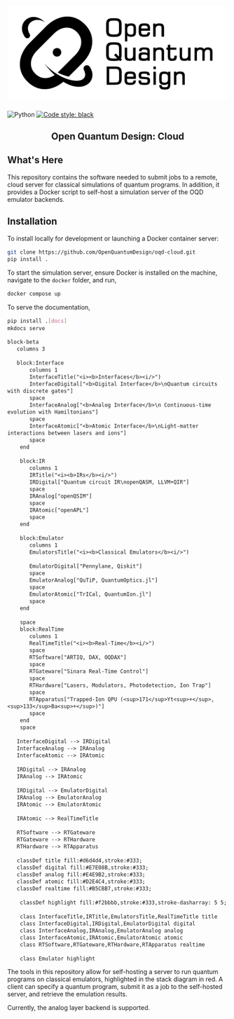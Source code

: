 # ![Open Quantum Design](docs/img/oqd-logo-text.png)

![Python](https://img.shields.io/badge/Python-3.10_|_3.11_|_3.12-blue)
[![Code style: black](https://img.shields.io/badge/code%20style-black-000000.svg)](https://github.com/ambv/black)

<h2 align="center">
    Open Quantum Design: Cloud
</h2>

## What's Here
This repository contains the software needed to submit jobs to a remote, cloud server for classical simulations of quantum programs.
In addition, it provides a Docker script to self-host a simulation server of the OQD emulator backends.

## Installation
To install locally for development or launching a Docker container server:

```bash
git clone https://github.com/OpenQuantumDesign/oqd-cloud.git
pip install .
```

To start the simulation server, ensure Docker is installed on the machine, navigate to the `docker` folder, and run,
```bash
docker compose up
```

To serve the documentation, 
```bash
pip install .[docs]
mkdocs serve
```


```mermaid
block-beta
   columns 3
   
   block:Interface
       columns 1
       InterfaceTitle("<i><b>Interfaces</b><i/>")
       InterfaceDigital["<b>Digital Interface</b>\nQuantum circuits with discrete gates"] 
       space
       InterfaceAnalog["<b>Analog Interface</b>\n Continuous-time evolution with Hamiltonians"] 
       space
       InterfaceAtomic["<b>Atomic Interface</b>\nLight-matter interactions between lasers and ions"]
       space
    end
    
    block:IR
       columns 1
       IRTitle("<i><b>IRs</b><i/>")
       IRDigital["Quantum circuit IR\nopenQASM, LLVM+QIR"] 
       space
       IRAnalog["openQSIM"]
       space
       IRAtomic["openAPL"]
       space
    end
    
    block:Emulator
       columns 1
       EmulatorsTitle("<i><b>Classical Emulators</b><i/>")
       
       EmulatorDigital["Pennylane, Qiskit"] 
       space
       EmulatorAnalog["QuTiP, QuantumOptics.jl"]
       space
       EmulatorAtomic["TrICal, QuantumIon.jl"]
       space
    end
    
    space
    block:RealTime
       columns 1
       RealTimeTitle("<i><b>Real-Time</b><i/>")
       space
       RTSoftware["ARTIQ, DAX, OQDAX"] 
       space
       RTGateware["Sinara Real-Time Control"]
       space
       RTHardware["Lasers, Modulators, Photodetection, Ion Trap"]
       space
       RTApparatus["Trapped-Ion QPU (<sup>171</sup>Yt<sup>+</sup>, <sup>133</sup>Ba<sup>+</sup>)"]
       space
    end
    space
    
   InterfaceDigital --> IRDigital
   InterfaceAnalog --> IRAnalog
   InterfaceAtomic --> IRAtomic
   
   IRDigital --> IRAnalog
   IRAnalog --> IRAtomic
   
   IRDigital --> EmulatorDigital
   IRAnalog --> EmulatorAnalog
   IRAtomic --> EmulatorAtomic
   
   IRAtomic --> RealTimeTitle
   
   RTSoftware --> RTGateware
   RTGateware --> RTHardware
   RTHardware --> RTApparatus
   
   classDef title fill:#d6d4d4,stroke:#333;
   classDef digital fill:#E7E08B,stroke:#333;
   classDef analog fill:#E4E9B2,stroke:#333;
   classDef atomic fill:#D2E4C4,stroke:#333;
   classDef realtime fill:#B5CBB7,stroke:#333;

    classDef highlight fill:#f2bbbb,stroke:#333,stroke-dasharray: 5 5;

    class InterfaceTitle,IRTitle,EmulatorsTitle,RealTimeTitle title
    class InterfaceDigital,IRDigital,EmulatorDigital digital
    class InterfaceAnalog,IRAnalog,EmulatorAnalog analog
    class InterfaceAtomic,IRAtomic,EmulatorAtomic atomic
    class RTSoftware,RTGateware,RTHardware,RTApparatus realtime
    
    class Emulator highlight
```
The tools in this repository allow for self-hosting a server to run
quantum programs on classical emulators, highlighted in the stack diagram in red. 
A client can specify a quantum program, submit it as a job to the self-hosted server,
and retrieve the emulation results.

Currently, the analog layer backend is supported.
